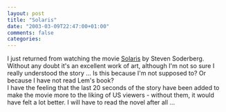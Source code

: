 ```yaml
---
layout: post
title: "Solaris"
date: "2003-03-09T22:47:00+01:00"
comments: false
categories: 
---
```


<p>I just returned from watching the movie <a href="http://www.solaristhemovie.com/" title="[ 20th Century Fox -- Solaris ]">Solaris</a> by Steven Soderberg. Without any doubt it's an excellent work of art, although I'm not so sure I really understood the story ... Is this because I'm not supposed to? Or because I have not read Lem's book?<br />
I have the feeling that the last 20 seconds of the story have been added to make the movie more to the liking of US viewers - without them, it would have felt a lot better. I will have to read the novel after all ...</p>

